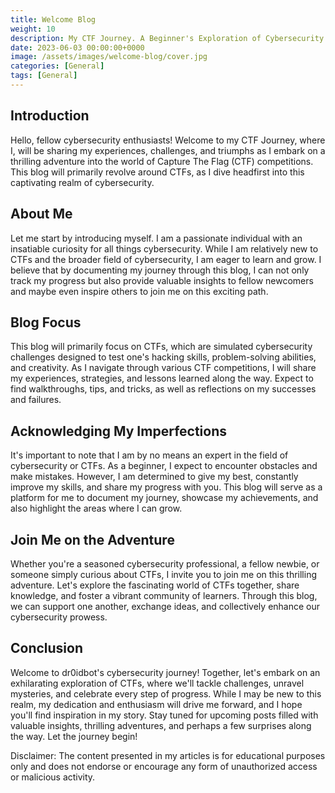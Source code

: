```yaml
---
title: Welcome Blog
weight: 10
description: My CTF Journey. A Beginner's Exploration of Cybersecurity.
date: 2023-06-03 00:00:00+0000
image: /assets/images/welcome-blog/cover.jpg
categories: [General]
tags: [General]
---
```

## Introduction

Hello, fellow cybersecurity enthusiasts! Welcome to my CTF Journey, where I, will be sharing my experiences, challenges, and triumphs as I embark on a thrilling adventure into the world of Capture The Flag (CTF) competitions. This blog will primarily revolve around CTFs, as I dive headfirst into this captivating realm of cybersecurity.

## About Me

Let me start by introducing myself. I am a passionate individual with an insatiable curiosity for all things cybersecurity. While I am relatively new to CTFs and the broader field of cybersecurity, I am eager to learn and grow. I believe that by documenting my journey through this blog, I can not only track my progress but also provide valuable insights to fellow newcomers and maybe even inspire others to join me on this exciting path.

## Blog Focus

This blog will primarily focus on CTFs, which are simulated cybersecurity challenges designed to test one's hacking skills, problem-solving abilities, and creativity. As I navigate through various CTF competitions, I will share my experiences, strategies, and lessons learned along the way. Expect to find walkthroughs, tips, and tricks, as well as reflections on my successes and failures.

## Acknowledging My Imperfections

It's important to note that I am by no means an expert in the field of cybersecurity or CTFs. As a beginner, I expect to encounter obstacles and make mistakes. However, I am determined to give my best, constantly improve my skills, and share my progress with you. This blog will serve as a platform for me to document my journey, showcase my achievements, and also highlight the areas where I can grow.

## Join Me on the Adventure

Whether you're a seasoned cybersecurity professional, a fellow newbie, or someone simply curious about CTFs, I invite you to join me on this thrilling adventure. Let's explore the fascinating world of CTFs together, share knowledge, and foster a vibrant community of learners. Through this blog, we can support one another, exchange ideas, and collectively enhance our cybersecurity prowess.


## Conclusion

Welcome to dr0idbot's cybersecurity journey! Together, let's embark on an exhilarating exploration of CTFs, where we'll tackle challenges, unravel mysteries, and celebrate every step of progress. While I may be new to this realm, my dedication and enthusiasm will drive me forward, and I hope you'll find inspiration in my story. Stay tuned for upcoming posts filled with valuable insights, thrilling adventures, and perhaps a few surprises along the way. Let the journey begin!

Disclaimer: The content presented in my articles is for educational purposes only and does not endorse or encourage any form of unauthorized access or malicious activity.
